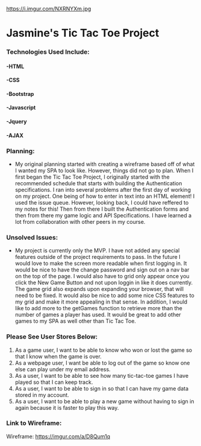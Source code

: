 https://i.imgur.com/NXRNYXm.jpg

 # **Jasmine's Tic Tac Toe Project**

### Technologies Used Include:
#### -HTML
#### -CSS
#### -Bootstrap
#### -Javascript
#### -Jquery
#### -AJAX

### Planning:

* My original planning started with creating a wireframe based off of what I wanted my SPA to look like. However, things did not go to plan. When I first began the Tic Tac Toe Project, I originally started with the recommended schedule that starts with building the Authentication specifications. I ran into several problems after the first day of working on my project. One being of how to enter in text into an HTML element! I used the issue queue. However, looking back, I could have reffered to my notes for this! Then from there I built the Authentication forms and then from there my game logic and API Specifications. I have learned a lot from collaboration with other peers in my course.

### Unsolved Issues:

* My project is currently only the MVP. I have not added any special features outside of the project requirements to pass. In the future I would love to make the screen more readable when first logging in. It would be nice to have the change password and sign out on a nav bar on the top of the page. I would also have to grid only appear once you click the New Game Button and not upon loggin in like it does currently. The game grid also expands upon expanding your browser, that will need to be fixed. It would also be nice to add some nice CSS features to my grid and make it more appealing in that sense. In addition, I would like to add more to the getGames function to retrieve more than the number of games a player has used. It would be great to add other games to my SPA as well other than Tic Tac Toe.

### Please See User Stores Below:

1. As a game user, I want to be able to know who won or lost the game so that I know when the game is over.
2. As a webpage user, I want be able to log out of the game so know one else can play under my email address.
3. As a user, I want to be able to see how many tic-tac-toe games I have played so that I can keep track.
4. As a user, I want to be able to sign in so that I can have my game data stored in my account.
5. As a user, I want to be able to play a new game without having to sign in again because it is faster to play this way.

### Link to Wireframe:
Wireframe: https://imgur.com/a/D8Qum1q
